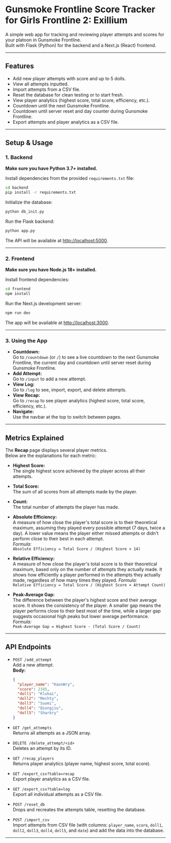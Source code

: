 # Gunsmoke Frontline Score Tracker for Girls Frontline 2: Exillium

A simple web app for tracking and reviewing player attempts and scores for your platoon in Gunsmoke Frontline.  
Built with Flask (Python) for the backend and a Next.js (React) frontend.

---

## Features

- Add new player attempts with score and up to 5 dolls.
- View all attempts inputted.
- Import attempts from a CSV file.
- Reset the database for clean testing or to start fresh.
- View player analytics (highest score, total score, efficiency, etc.).
- Countdown until the next Gunsmoke Frontline.
- Countdown until server reset and day counter during Gunsmoke Frontline.
- Export attempts and player analytics as a CSV file.

---

## Setup & Usage

### 1. Backend

**Make sure you have Python 3.7+ installed.**

Install dependencies from the provided `requirements.txt` file:

```sh
cd backend
pip install -r requirements.txt
```

Initialize the database:

```sh
python db_init.py
```

Run the Flask backend:

```sh
python app.py
```

The API will be available at [http://localhost:5000](http://localhost:5000).

---

### 2. Frontend

**Make sure you have Node.js 18+ installed.**

Install frontend dependencies:

```sh
cd frontend
npm install
```

Run the Next.js development server:

```sh
npm run dev
```

The app will be available at [http://localhost:3000](http://localhost:3000).

---

### 3. Using the App

- **Countdown:**  
  Go to `/countdown` (or `/`) to see a live countdown to the next Gunsmoke Frontline, the current day and countdown until server reset during Gunsmoke Frontline.
- **Add Attempt:**  
  Go to `/input` to add a new attempt.
- **View Log:**  
  Go to `/log` to see, import, export, and delete attempts.
- **View Recap:**  
  Go to `/recap` to see player analytics (highest score, total score, efficiency, etc.).
- **Navigate:**  
  Use the navbar at the top to switch between pages.

---

## Metrics Explained

The **Recap** page displays several player metrics.  
Below are the explanations for each metric:

- **Highest Score:**  
  The single highest score achieved by the player across all their attempts.

- **Total Score:**  
  The sum of all scores from all attempts made by the player.

- **Count:**  
  The total number of attempts the player has made.

- **Absolute Efficiency:**  
  A measure of how close the player's total score is to their theoretical maximum, assuming they played every possible attempt (7 days, twice a day). A lower value means the player either missed attempts or didn't perform close to their best in each attempt.  
  _Formula:_  
  `Absolute Efficiency = Total Score / (Highest Score × 14)`  

- **Relative Efficiency:**  
  A measure of how close the player's total score is to their theoretical maximum, based only on the number of attempts they actually made. It shows how efficiently a player performed in the attempts they actually made, regardless of how many times they played.
  _Formula:_  
  `Relative Efficiency = Total Score / (Highest Score × Attempt Count)`  

- **Peak-Average Gap:**  
  The difference between the player's highest score and their average score. It shows the consistency of the player. A smaller gap means the player performs close to their best most of the time, while a larger gap suggests occasional high peaks but lower average performance.
  _Formula:_  
  `Peak-Average Gap = Highest Score - (Total Score / Count)`

---

## API Endpoints

- `POST /add_attempt`  
  Add a new attempt.  
  **Body:**

  ```json
  {
    "player_name": "KaonWry",
    "score": 2345,
    "doll1": "Klukai",
    "doll2": "Mechty",
    "doll3": "Suomi",
    "doll4": "Qiongjiu",
    "doll5": "Sharkry"
  }
  ```

- `GET /get_attempts`  
  Returns all attempts as a JSON array.

- `DELETE /delete_attempt/<id>`  
  Deletes an attempt by its ID.

- `GET /recap_players`  
  Returns player analytics (player name, highest score, total score).

- `GET /export_csv?table=recap`  
  Export player analytics as a CSV file.

- `GET /export_csv?table=log`  
  Export all individual attempts as a CSV file.

- `POST /reset_db`  
  Drops and recreates the attempts table, resetting the database.

- `POST /import_csv`  
  Import attempts from CSV file (with columns: `player_name`, `score`, `doll1`, `doll2`, `doll3`, `doll4`, `doll5`, and `date`) and add the data into the database.

---
